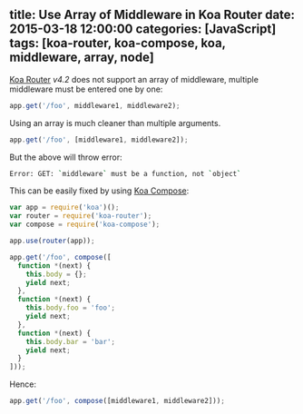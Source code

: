 title: Use Array of Middleware in Koa Router
date: 2015-03-18 12:00:00
categories: [JavaScript]
tags: [koa-router, koa-compose, koa, middleware, array, node]
---

[Koa Router] _v4.2_ does not support an array of middleware, multiple middleware must be entered one by one:

```js
app.get('/foo', middleware1, middleware2);
```

Using an array is much cleaner than multiple arguments.

```js
app.get('/foo', [middleware1, middleware2]);
```

But the above will throw error:

```sh
Error: GET: `middleware` must be a function, not `object`
```

This can be easily fixed by using [Koa Compose]:

```js
var app = require('koa')();
var router = require('koa-router');
var compose = require('koa-compose');

app.use(router(app));

app.get('/foo', compose([
  function *(next) {
    this.body = {};
    yield next;
  },
  function *(next) {
    this.body.foo = 'foo';
    yield next;
  },
  function *(next) {
    this.body.bar = 'bar';
    yield next;
  }
]));
```

Hence:

```js
app.get('/foo', compose([middleware1, middleware2]));
```

[Koa Router]: https://github.com/alexmingoia/koa-router
[Koa Compose]: https://github.com/koajs/compose
